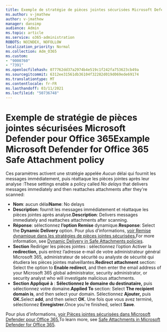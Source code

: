 ```yaml
---
title: Exemple de stratégie de pièces jointes sécurisées Microsoft Defender pour Office 365
ms.author: v-jmathew
author: v-jmathew
manager: dansimp
audience: Admin
ms.topic: article
ms.service: o365-administration
ROBOTS: NOINDEX, NOFOLLOW
localization_priority: Normal
ms.collection: Adm_O365
ms.custom:
- "9000760"
- "7391"
ms.openlocfilehash: 077762dd37a2974b4e519c1f242fa753623cb49a
ms.sourcegitcommit: 6312ee31561db36104f32282d019d069ede69174
ms.translationtype: MT
ms.contentlocale: fr-FR
ms.lasthandoff: 03/11/2021
ms.locfileid: "50736748"
---
```

# <a name="example-microsoft-defender-for-office-365-safe-attachment-policy"></a><span data-ttu-id="0a720-102">Exemple de stratégie de pièces jointes sécurisées Microsoft Defender pour Office 365</span><span class="sxs-lookup"><span data-stu-id="0a720-102">Example Microsoft Defender for Office 365 Safe Attachment policy</span></span>

<span data-ttu-id="0a720-103">Ces paramètres activent une stratégie appelée *Aucun* délai qui fournit les messages immédiatement, puis réattaque les pièces jointes après leur analyse :</span><span class="sxs-lookup"><span data-stu-id="0a720-103">These settings enable a policy called *No delays* that delivers messages immediately and then reattaches attachments after they're scanned:</span></span>

- <span data-ttu-id="0a720-104">**Nom**: aucun délai</span><span class="sxs-lookup"><span data-stu-id="0a720-104">**Name**: No delays</span></span>
- <span data-ttu-id="0a720-105">**Description**: fournit les messages immédiatement et réattaque les pièces jointes après analyse.</span><span class="sxs-lookup"><span data-stu-id="0a720-105">**Description**: Delivers messages immediately and reattaches attachments after scanning.</span></span>
- <span data-ttu-id="0a720-106">**Réponse**: sélectionnez **l’option Remise** dynamique.</span><span class="sxs-lookup"><span data-stu-id="0a720-106">**Response**: Select the **Dynamic Delivery** option.</span></span> <span data-ttu-id="0a720-107">Pour plus d’informations, [voir Remise dynamique dans les stratégies de pièces jointes sécurisées.](https://go.microsoft.com/fwlink/?linkid=2092328)</span><span class="sxs-lookup"><span data-stu-id="0a720-107">For more information, see [Dynamic Delivery in Safe Attachments policies](https://go.microsoft.com/fwlink/?linkid=2092328).</span></span>
- <span data-ttu-id="0a720-108">**Section** Rediriger les pièces jointes : sélectionnez l’option Activer la **redirection,** puis entrez l’adresse e-mail de votre administrateur général Microsoft 365, administrateur de sécurité ou analyste de sécurité qui étudiera les pièces jointes malveillantes.</span><span class="sxs-lookup"><span data-stu-id="0a720-108">**Redirect attachment** section: Select the option to **Enable redirect**, and then enter the email address of your Microsoft 365 global administrator, security administrator, or security analyst who will investigate malicious attachments.</span></span>
- <span data-ttu-id="0a720-109">**Section Appliqué à** : **Sélectionnez le domaine du destinataire,** puis sélectionnez votre domaine.</span><span class="sxs-lookup"><span data-stu-id="0a720-109">**Applied To** section: Select **The recipient domain is**, and then select your domain.</span></span> <span data-ttu-id="0a720-110">Sélectionnez **Ajouter,** puis **OK.**</span><span class="sxs-lookup"><span data-stu-id="0a720-110">Select **add**, and then select **OK**.</span></span> <span data-ttu-id="0a720-111">Une fois que vous avez terminé, sélectionnez **Enregistrer.**</span><span class="sxs-lookup"><span data-stu-id="0a720-111">Once you're finished, select **Save**.</span></span>

<span data-ttu-id="0a720-112">Pour plus d’informations, [voir Pièces jointes sécurisées dans Microsoft Defender pour Office 365.](https://go.microsoft.com/fwlink/?linkid=2092213)</span><span class="sxs-lookup"><span data-stu-id="0a720-112">To learn more, see [Safe Attachments in Microsoft Defender for Office 365](https://go.microsoft.com/fwlink/?linkid=2092213).</span></span>
